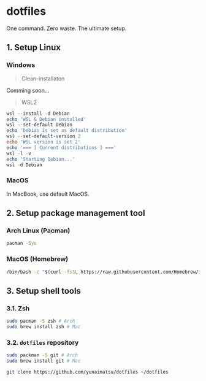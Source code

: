 # dotfiles
One command. Zero waste. The ultimate setup.

## 1. Setup Linux
### Windows
> Clean-installaton

Comming soon...

> WSL2
```Powershell
wsl --install -d Debian
echo 'WSL & Debian installed'
wsl --set-default Debian
echo 'Debian is set as default distribution'
wsl --set-default-version 2
echo 'WSL version is set 2'
echo '=== [ Current distributions ] ==='
wsl -l -v
echo 'Starting Debian...'
wsl -d Debian
```

### MacOS 
In MacBook, use default MacOS.

## 2. Setup package management tool
### Arch Linux (Pacman)
```sh
pacman -Syu
```
### MacOS (Homebrew)
```sh
/bin/bash -c "$(curl -fsSL https://raw.githubusercontent.com/Homebrew/install/HEAD/install.sh)"
```
## 3. Setup shell tools
### 3.1. Zsh 
```sh
sudo pacman -S zsh # Arch
sudo brew install zsh # Mac
```
### 3.2. `dotfiles` repository 
```sh
sudo packman -S git # Arch
sudo brew install git # Mac
```
```sh
git clone https://github.com/yunaimatsu/dotfiles ~/dotfiles
```
